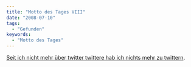 ```yaml
---
title: "Motto des Tages VIII"
date: "2008-07-10"
tags:
  - "Gefunden"
keywords:
  - "Motto des Tages"
---
```


[Seit ich nicht mehr über twitter twittere hab ich nichts mehr zu twittern](http://twitter.com/nicobruenjes/statuses/854499029).

